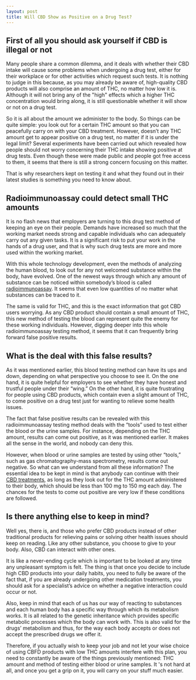 ```yaml
---
layout: post
title: Will CBD Show as Positive on a Drug Test?
---
```


## First of all you should ask yourself if CBD is illegal or not

Many people share a common dilemma, and it deals with whether their CBD intake will cause some problems when undergoing a drug test, either for their workplace or for other activities which request such tests. It is nothing to judge in this because, as you may already be aware of, high-quality CBD products will also comprise an amount of THC, no matter how low it is. Although it will not bring any of the "high" effects which a higher THC concentration would bring along, it is still questionable whether it will show or not on a drug test. 

So it is all about the amount we administer to the body. So things can be quite simple: you look out for a certain THC amount so that you can peacefully carry on with your CBD treatment. However, doesn’t any THC amount get to appear positive on a drug test, no matter if it is under the legal limit? Several experiments have been carried out which revealed how people should not worry concerning their THC intake showing positive at drug tests. Even though these were made public and people got free access to them, it seems that there is still a strong concern focusing on this matter.

That is why researchers kept on testing it and what they found out in their latest studies is something you need to know about. 

## Radioimmunoassay could detect small THC amounts

It is no flash news that employers are turning to this drug test method of keeping an eye on their people. Demands have increased so much that the working market needs strong and capable individuals who can adequately carry out any given tasks. It is a significant risk to put your work in the hands of a drug user, and that is why such drug tests are more and more used within the working market. 

With this whole technology development, even the methods of analyzing the human blood, to look out for any not welcomed substance within the body, have evolved. One of the newest ways through which any amount of substance can be noticed within somebody’s blood is called [radioimmunoassay](https://www.ncbi.nlm.nih.gov/pubmed/164695). It seems that even low quantities of no matter what substances can be traced to it.

The same is valid for THC, and this is the exact information that got CBD users worrying. As any CBD product should contain a small amount of THC, this new method of testing the blood can represent quite the enemy for these working individuals. However, digging deeper into this whole radioimmunoassay testing method, it seems that it can frequently bring forward false positive results. 

## What is the deal with this false results?

As it was mentioned earlier, this blood testing method can have its ups and down, depending on what perspective you choose to see it. On the one hand, it is quite helpful for employers to see whether they have honest and trustful people under their “wing.” On the other hand, it is quite frustrating for people using CBD products, which contain even a slight amount of THC, to come positive on a drug test just for wanting to relieve some health issues.

The fact that false positive results can be revealed with this radioimmunoassay testing method deals with the “tools” used to test either the blood or the urine samples. For instance, depending on the THC amount, results can come out positive, as it was mentioned earlier. It makes all the sense in the world, and nobody can deny this.

However, when blood or urine samples are tested by using other “tools,” such as gas chromatography-mass spectrometry, results come out negative. So what can we understand from all these information? The essential idea to be kept in mind is that anybody can continue with their [CBD treatments](https://www.ncbi.nlm.nih.gov/pmc/articles/PMC2828614/), as long as they look out for the THC amount administered to their body, which should be less than 100 mg to 150 mg each day. The chances for the tests to come out positive are very low if these conditions are followed.

## Is there anything else to keep in mind?

Well yes, there is, and those who prefer CBD products instead of other traditional products for relieving pains or solving other health issues should keep on reading. Like any other substance, you choose to give to your body. Also, CBD can interact with other ones. 

It is like a never-ending cycle which is important to be looked at any time any unpleasant symptom is felt. The thing is that once you decide to include high CBD products into your daily habits, you need to fully be aware of the fact that, if you are already undergoing other medication treatments, you should ask for a specialist’s advice on whether a negative interaction could occur or not.

Also, keep in mind that each of us has our way of reacting to substances and each human body has a specific way through which its metabolism works. It is all related to the genetic inheritance which provides specific metabolic processes which the body can work with. This is also valid for the drugs’ metabolism and thus, for the way each body accepts or does not accept the prescribed drugs we offer it. 

Therefore, if you actually wish to keep your job and not let your wise choice of using CBFD products with low THC amounts interfere with this plan, you need to constantly be aware of the things previously mentioned: THC amount and method of testing either blood or urine samples. It 's not hard at all, and once you get a grip on it, you will carry on your stuff much easier. 

